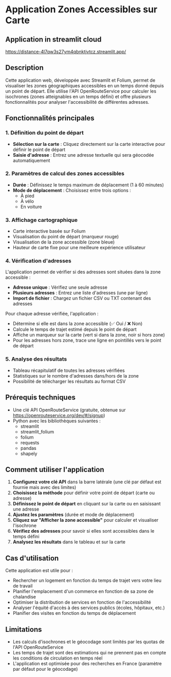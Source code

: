 # Application Zones Accessibles sur Carte

## Application in streamlit cloud

https://distance-4l7qw3s27ym4qbnktjvtcz.streamlit.app/

## Description

Cette application web, développée avec Streamlit et Folium, permet de visualiser les zones géographiques accessibles en un temps donné depuis un point de départ. Elle utilise l'API OpenRouteService pour calculer les isochrones (zones atteignables en un temps défini) et offre plusieurs fonctionnalités pour analyser l'accessibilité de différentes adresses.

## Fonctionnalités principales

### 1. Définition du point de départ
- **Sélection sur la carte** : Cliquez directement sur la carte interactive pour définir le point de départ
- **Saisie d'adresse** : Entrez une adresse textuelle qui sera géocodée automatiquement

### 2. Paramètres de calcul des zones accessibles
- **Durée** : Définissez le temps maximum de déplacement (1 à 60 minutes)
- **Mode de déplacement** : Choisissez entre trois options :
  - À pied
  - À vélo
  - En voiture

### 3. Affichage cartographique
- Carte interactive basée sur Folium
- Visualisation du point de départ (marqueur rouge)
- Visualisation de la zone accessible (zone bleue)
- Hauteur de carte fixe pour une meilleure expérience utilisateur

### 4. Vérification d'adresses
L'application permet de vérifier si des adresses sont situées dans la zone accessible :

- **Adresse unique** : Vérifiez une seule adresse
- **Plusieurs adresses** : Entrez une liste d'adresses (une par ligne)
- **Import de fichier** : Chargez un fichier CSV ou TXT contenant des adresses

Pour chaque adresse vérifiée, l'application :
- Détermine si elle est dans la zone accessible (✅ Oui / ❌ Non)
- Calcule le temps de trajet estimé depuis le point de départ
- Affiche un marqueur sur la carte (vert si dans la zone, noir si hors zone)
- Pour les adresses hors zone, trace une ligne en pointillés vers le point de départ

### 5. Analyse des résultats
- Tableau récapitulatif de toutes les adresses vérifiées
- Statistiques sur le nombre d'adresses dans/hors de la zone
- Possibilité de télécharger les résultats au format CSV

## Prérequis techniques

- Une clé API OpenRouteService (gratuite, obtenue sur https://openrouteservice.org/dev/#/signup)
- Python avec les bibliothèques suivantes :
  - streamlit
  - streamlit_folium
  - folium
  - requests
  - pandas
  - shapely

## Comment utiliser l'application

1. **Configurez votre clé API** dans la barre latérale (une clé par défaut est fournie mais avec des limites)
2. **Choisissez la méthode** pour définir votre point de départ (carte ou adresse)
3. **Définissez le point de départ** en cliquant sur la carte ou en saisissant une adresse
4. **Ajustez les paramètres** (durée et mode de déplacement)
5. **Cliquez sur "Afficher la zone accessible"** pour calculer et visualiser l'isochrone
6. **Vérifiez des adresses** pour savoir si elles sont accessibles dans le temps défini
7. **Analysez les résultats** dans le tableau et sur la carte

## Cas d'utilisation

Cette application est utile pour :
- Rechercher un logement en fonction du temps de trajet vers votre lieu de travail
- Planifier l'emplacement d'un commerce en fonction de sa zone de chalandise
- Optimiser la distribution de services en fonction de l'accessibilité
- Analyser l'équité d'accès à des services publics (écoles, hôpitaux, etc.)
- Planifier des visites en fonction du temps de déplacement

## Limitations

- Les calculs d'isochrones et le géocodage sont limités par les quotas de l'API OpenRouteService
- Les temps de trajet sont des estimations qui ne prennent pas en compte les conditions de circulation en temps réel
- L'application est optimisée pour des recherches en France (paramètre par défaut pour le géocodage)
